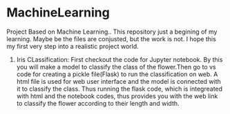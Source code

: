 # MachineLearning
Project Based on Machine Learning..
This repository just a begining of my learning. Maybe be the files are conjusted, but the work is not. I hope this my first very step into a realistic project world.

1. Iris CLassification: First checkout the code for Jupyter notebook. By this you will make a model to classify the class of the flower.Then go to vs code for creating a pickle file(Flask) to run the classification on web. A html file is used for web user interface and the model is connected with it to classify the class. Thus running the flask code, which is integreated with html and the notebook codes, thus provides you with the web link to classify the flower according to their length and width.       
